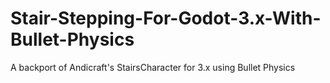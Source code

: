 # Stair-Stepping-For-Godot-3.x-With-Bullet-Physics
A backport of Andicraft's StairsCharacter for 3.x using Bullet Physics
